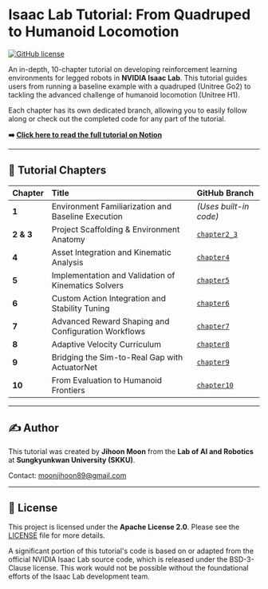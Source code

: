 # Isaac Lab Tutorial: From Quadruped to Humanoid Locomotion

[![GitHub license](https://img.shields.io/badge/license-Apache%202.0-blue.svg)](LICENSE)

An in-depth, 10-chapter tutorial on developing reinforcement learning environments for legged robots in **NVIDIA Isaac Lab**. This tutorial guides users from running a baseline example with a quadruped (Unitree Go2) to tackling the advanced challenge of humanoid locomotion (Unitree H1).

Each chapter has its own dedicated branch, allowing you to easily follow along or check out the completed code for any part of the tutorial.

**➡️ [Click here to read the full tutorial on Notion](https://marble-resistance-175.notion.site/A-Tutorial-on-Developing-Reinforcement-Learning-Environments-for-Legged-Robots-in-Isaac-Lab-25e59724dbdf80b5b6c6c2dbd9ea6b66)**

---

## 🚀 Tutorial Chapters

| Chapter | Title | GitHub Branch |
| :--- | :--- | :--- |
| **1** | Environment Familiarization and Baseline Execution | *(Uses built-in code)* |
| **2 & 3** | Project Scaffolding & Environment Anatomy | [`chapter2_3`](https://github.com/Lab-of-AI-and-Robotics/IsaacLab-Tutorial/tree/chapter2_3) |
| **4** | Asset Integration and Kinematic Analysis | [`chapter4`](https://github.com/Lab-of-AI-and-Robotics/IsaacLab-Tutorial/tree/chapter4) |
| **5** | Implementation and Validation of Kinematics Solvers | [`chapter5`](https://github.com/Lab-of-AI-and-Robotics/IsaacLab-Tutorial/tree/chapter5) |
| **6** | Custom Action Integration and Stability Tuning | [`chapter6`](https://github.com/Lab-of-AI-and-Robotics/IsaacLab-Tutorial/tree/chapter6) |
| **7** | Advanced Reward Shaping and Configuration Workflows | [`chapter7`](https://github.com/Lab-of-AI-and-Robotics/IsaacLab-Tutorial/tree/chapter7) |
| **8** | Adaptive Velocity Curriculum | [`chapter8`](https://github.com/Lab-of-AI-and-Robotics/IsaacLab-Tutorial/tree/chapter8) |
| **9** | Bridging the Sim-to-Real Gap with ActuatorNet | [`chapter9`](https://github.com/Lab-of-AI-and-Robotics/IsaacLab-Tutorial/tree/chapter9) |
| **10**| From Evaluation to Humanoid Frontiers | [`chapter10`](https://github.com/Lab-of-AI-and-Robotics/IsaacLab-Tutorial/tree/chapter10) |

---

## ✍️ Author

This tutorial was created by **Jihoon Moon** from the **Lab of AI and Robotics** at **Sungkyunkwan University (SKKU)**.

Contact: [moonjihoon89@gmail.com](mailto:moonjihoon89@gmail.com)

---

## 📄 License

This project is licensed under the **Apache License 2.0**. Please see the [LICENSE](LICENSE) file for more details.

A significant portion of this tutorial's code is based on or adapted from the official NVIDIA Isaac Lab source code, which is released under the BSD-3-Clause license. This work would not be possible without the foundational efforts of the Isaac Lab development team.
